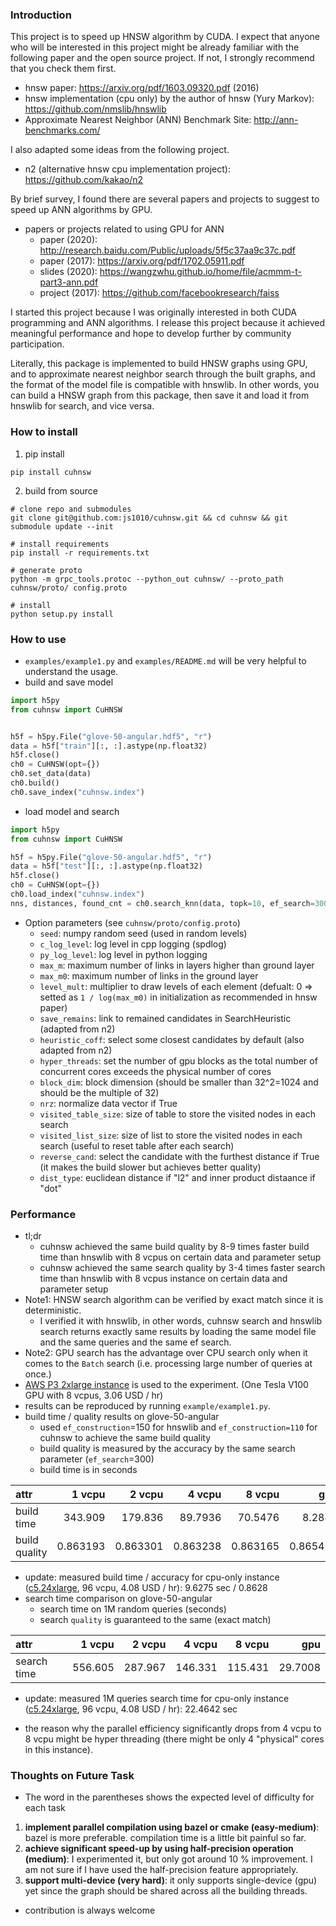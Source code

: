 ### Introduction

This project is to speed up HNSW algorithm by CUDA. I expect that anyone who will be interested in this project might be already familiar with the following paper and the open source project. If not, I strongly recommend that you check them first.

- hnsw paper: https://arxiv.org/pdf/1603.09320.pdf (2016)
- hnsw implementation (cpu only) by the author of hnsw (Yury Markov): https://github.com/nmslib/hnswlib
- Approximate Nearest Neighbor (ANN) Benchmark Site: http://ann-benchmarks.com/

I also adapted some ideas from the following project.

- n2 (alternative hnsw cpu implementation project): https://github.com/kakao/n2

By brief survey, I found there are several papers and projects to suggest to speed up ANN algorithms by GPU.

- papers or projects related to using GPU for ANN
  - paper (2020): http://research.baidu.com/Public/uploads/5f5c37aa9c37c.pdf
  - paper (2017): https://arxiv.org/pdf/1702.05911.pdf
  - slides (2020): https://wangzwhu.github.io/home/file/acmmm-t-part3-ann.pdf
  - project (2017): https://github.com/facebookresearch/faiss
  
I started this project because I was originally interested in both CUDA programming and ANN algorithms. I release this project because it achieved meaningful performance and hope to develop further by community participation. 

Literally, this package is implemented to build HNSW graphs using GPU, and to approximate nearest neighbor search through the built graphs, and the format of the model file is compatible with hnswlib. In other words, you can build a HNSW graph from this package, then save it and load it from hnswlib for search, and vice versa.


### How to install

1. pip install

```shell
pip install cuhnsw
```

2. build from source 

```shell
# clone repo and submodules
git clone git@github.com:js1010/cuhnsw.git && cd cuhnsw && git submodule update --init

# install requirements
pip install -r requirements.txt

# generate proto
python -m grpc_tools.protoc --python_out cuhnsw/ --proto_path cuhnsw/proto/ config.proto

# install
python setup.py install
```

### How to use

- `examples/example1.py` and `examples/README.md` will be very helpful to understand the usage.
- build and save model

```python
import h5py
from cuhnsw import CuHNSW


h5f = h5py.File("glove-50-angular.hdf5", "r")
data = h5f["train"][:, :].astype(np.float32)
h5f.close()
ch0 = CuHNSW(opt={})
ch0.set_data(data)
ch0.build()
ch0.save_index("cuhnsw.index")
```

- load model and search

```python
import h5py
from cuhnsw import CuHNSW

h5f = h5py.File("glove-50-angular.hdf5", "r")
data = h5f["test"][:, :].astype(np.float32)
h5f.close()
ch0 = CuHNSW(opt={})
ch0.load_index("cuhnsw.index")
nns, distances, found_cnt = ch0.search_knn(data, topk=10, ef_search=300)
```

- Option parameters (see `cuhnsw/proto/config.proto`)
  - `seed`: numpy random seed (used in random levels)
  - `c_log_level`: log level in cpp logging (spdlog)
  - `py_log_level`: log level in python logging
  - `max_m`: maximum number of links in layers higher than ground layer
  - `max_m0`: maximum number of links in the ground layer
  - `level_mult`: multiplier to draw levels of each element (defualt: 0 => setted as `1 / log(max_m0)` in initialization as recommended in hnsw paper)
  - `save_remains`: link to remained candidates in SearchHeuristic (adapted from n2)
  - `heuristic_coff`: select some closest candidates by default (also adapted from n2)
  - `hyper_threads`: set the number of gpu blocks as the total number of concurrent cores exceeds the physical number of cores
  - `block_dim`: block dimension (should be smaller than 32^2=1024 and should be the multiple of 32)
  - `nrz`: normalize data vector if True
  - `visited_table_size`: size of table to store the visited nodes in each search
  - `visited_list_size`: size of list to store the visited nodes in each search (useful to reset table after each search)
  - `reverse_cand`: select the candidate with the furthest distance if True (it makes the build slower but achieves better quality)
  - `dist_type`: euclidean distance if "l2" and inner product distaance if "dot"

### Performance

- tl;dr
  - cuhnsw achieved the same build quality by 8-9 times faster build time than hnswlib with 8 vcpus on certain data and parameter setup
  - cuhnsw achieved the same search quality by 3-4 times faster search time than hnswlib with 8 vcpus instance on certain data and parameter setup
- Note1: HNSW search algorithm can be verified by exact match since it is deterministic. 
  - I verified it with hnswlib, in other words, cuhnsw search and hnswlib search returns exactly same results by loading the same model file and the same queries and the same ef search.
- Note2: GPU search has the advantage over CPU search only when it comes to the `Batch` search (i.e. processing large number of queries at once.) 
- [AWS P3 2xlarge instance](https://aws.amazon.com/ec2/instance-types/p3/) is used to the experiment. (One Tesla V100 GPU with 8 vcpus, 3.06 USD / hr)
- results can be reproduced by running `example/example1.py`.
- build time / quality results on glove-50-angular
  - used `ef_construction`=150 for hnswlib and `ef_construction=110` for cuhnsw to achieve the same build quality
  - build quality is measured by the accuracy by the same search parameter (`ef_search`=300)
  - build time is in seconds

| attr          |     1 vcpu |     2 vcpu |    4 vcpu |    8 vcpu |       gpu |
|:--------------|-----------:|-----------:|----------:|----------:|----------:|
| build time    | 343.909    | 179.836    | 89.7936   | 70.5476   | 8.2847    |
| build quality |   0.863193 |   0.863301 |  0.863238 |  0.863165 |  0.865471 |

- update: measured build time / accuracy for cpu-only instance ([c5.24xlarge](https://aws.amazon.com/ec2/instance-types/c5/), 96 vcpu, 4.08 USD / hr): 9.6275 sec / 0.8628
- search time comparison on glove-50-angular
  - search time on 1M random queries (seconds)
  - search `quality` is guaranteed to the same (exact match)

| attr        |  1 vcpu |  2 vcpu |  4 vcpu |  8 vcpu |     gpu |
|:------------|--------:|--------:|--------:|--------:|--------:|
| search time | 556.605 | 287.967 | 146.331 | 115.431 | 29.7008 |

- update: measured 1M queries search time for cpu-only instance ([c5.24xlarge](https://aws.amazon.com/ec2/instance-types/c5/), 96 vcpu, 4.08 USD / hr): 22.4642 sec

- the reason why the parallel efficiency significantly drops from 4 vcpu to 8 vcpu might be hyper threading (there might be only 4 "physical" cores in this instance).

### Thoughts on Future Task

- The word in the parentheses shows the expected level of difficulty for each task

1. **implement parallel compilation using bazel or cmake (easy-medium)**: bazel is more preferable. compilation time is a little bit painful so far.
2. **achieve significant speed-up by using half-precision operation (medium)**: I experimented it, but only got around 10 % improvement. I am not sure if I have used the half-precision feature appropriately.
3. **support multi-device (very hard)**: it only supports single-device (gpu) yet since the graph should be shared across all the building threads.

- contribution is always welcome
